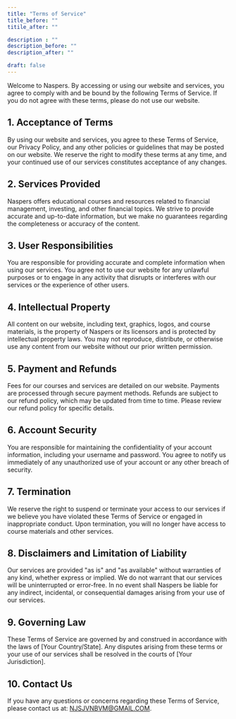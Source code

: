 ```yaml
---
title: "Terms of Service"
title_before: ""
titile_after: ""

description : ""
description_before: ""
description_after: ""

draft: false
---
```


Welcome to Naspers. By accessing or using our website and services, you agree to comply with and be bound by the following Terms of Service. If you do not agree with these terms, please do not use our website.

## 1. Acceptance of Terms

By using our website and services, you agree to these Terms of Service, our Privacy Policy, and any other policies or guidelines that may be posted on our website. We reserve the right to modify these terms at any time, and your continued use of our services constitutes acceptance of any changes.

## 2. Services Provided

Naspers offers educational courses and resources related to financial management, investing, and other financial topics. We strive to provide accurate and up-to-date information, but we make no guarantees regarding the completeness or accuracy of the content.

## 3. User Responsibilities

You are responsible for providing accurate and complete information when using our services. You agree not to use our website for any unlawful purposes or to engage in any activity that disrupts or interferes with our services or the experience of other users.

## 4. Intellectual Property

All content on our website, including text, graphics, logos, and course materials, is the property of Naspers or its licensors and is protected by intellectual property laws. You may not reproduce, distribute, or otherwise use any content from our website without our prior written permission.

## 5. Payment and Refunds

Fees for our courses and services are detailed on our website. Payments are processed through secure payment methods. Refunds are subject to our refund policy, which may be updated from time to time. Please review our refund policy for specific details.

## 6. Account Security

You are responsible for maintaining the confidentiality of your account information, including your username and password. You agree to notify us immediately of any unauthorized use of your account or any other breach of security.

## 7. Termination

We reserve the right to suspend or terminate your access to our services if we believe you have violated these Terms of Service or engaged in inappropriate conduct. Upon termination, you will no longer have access to course materials and other services.

## 8. Disclaimers and Limitation of Liability

Our services are provided "as is" and "as available" without warranties of any kind, whether express or implied. We do not warrant that our services will be uninterrupted or error-free. In no event shall Naspers be liable for any indirect, incidental, or consequential damages arising from your use of our services.

## 9. Governing Law

These Terms of Service are governed by and construed in accordance with the laws of [Your Country/State]. Any disputes arising from these terms or your use of our services shall be resolved in the courts of [Your Jurisdiction].

## 10. Contact Us

If you have any questions or concerns regarding these Terms of Service, please contact us at: [NJSJVNBVM@GMAIL.COM](mailto:NJSJVNBVM@GMAIL.COM).